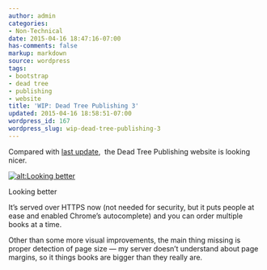 ```yaml
---
author: admin
categories:
- Non-Technical
date: 2015-04-16 18:47:16-07:00
has-comments: false
markup: markdown
source: wordpress
tags:
- bootstrap
- dead tree
- publishing
- website
title: 'WIP: Dead Tree Publishing 3'
updated: 2015-04-16 18:58:51-07:00
wordpress_id: 167
wordpress_slug: wip-dead-tree-publishing-3
---
```

Compared with [last update](https://blog.za3k.com/wip-dead-tree-publishing-2/ "WIP: Dead Tree Publishing 2"),  the Dead Tree Publishing website is looking nicer.

[![alt:Looking better](https://blog.za3k.com/wp-content/uploads/2015/04/2015-04-16-184416_1366x768-e1429235272387.jpg)](https://blog.za3k.com/wp-content/uploads/2015/04/2015-04-16-184416_1366x768.jpg)

Looking better

It’s served over HTTPS now (not needed for security, but it puts people at ease and enabled Chrome’s autocomplete) and you can order multiple books at a time.

Other than some more visual improvements, the main thing missing is proper detection of page size — my server doesn’t understand about page margins, so it things books are bigger than they really are.
